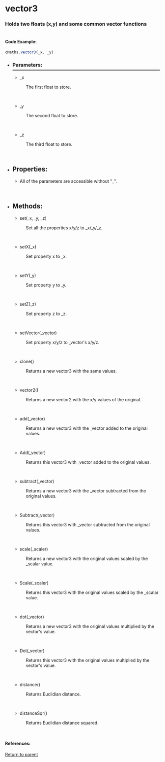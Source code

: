 # <a id="title"/> vector3
### <a id="description"/> Holds two floats (x,y) and some common vector functions
#

#### <a id="codeexample"/> Code Example:
```Javascript
cMaths.vector3(_x, _y)
```

* <a id="parameters"/> <h3> Parameters: </h3> <hr style="height:2px;border:none;margin-top: -10px;">

    * <a id="_x"/> _x <p style="padding-left: 20px;"> The first float to store. </p> <br>

    * <a id="_y"/> _y <p style="padding-left: 20px;"> The second float to store. </p> <br>

    * <a id="_z"/> _z <p style="padding-left: 20px;"> The third float to store. </p> <br>

* <a id="properties"/> <h2> Properties: </h2>

    * <a id="propertiesprefix"/> All of the parameters are accessible without "_". <p style="padding-left: 20px;">  </p> <br>

* <a id="methods"/> <h2> Methods: </h2>

    * <a id="set"/> set(_x, _y, _z) <p style="padding-left: 20px;"> Set all the properties x/y/z to _x/_y/_z. </p> <br>
  
    * <a id="setX"/> setX(_x) <p style="padding-left: 20px;"> Set property x to _x. </p> <br>
  
    * <a id="setY"/> setY(_y) <p style="padding-left: 20px;"> Set property y to _y. </p> <br>
  
    * <a id="setZ"/> setZ(_z) <p style="padding-left: 20px;"> Set property z to _z. </p> <br>

    * <a id="setVector"/> setVector(_vector) <p style="padding-left: 20px;"> Set property x/y/z to _vector's x/y/z. </p> <br>

    * <a id="clone"/> clone() <p style="padding-left: 20px;"> Returns a new vector3 with the same values. </p> <br>

    * <a id="vector2"/> vector2() <p style="padding-left: 20px;"> Returns a new vector2 with the x/y values of the original. </p> <br>

    * <a id="add"/> add(_vector) <p style="padding-left: 20px;"> Returns a new vector3 with the _vector added to the original values. </p> <br>

    * <a id="Add"/> Add(_vector) <p style="padding-left: 20px;"> Returns this vector3 with _vector added to the original values. </p> <br>

    * <a id="subtract"/> subtract(_vector) <p style="padding-left: 20px;"> Returns a new vector3 with the _vector subtracted from the original values. </p> <br>

    * <a id="Subtract"/> Subtract(_vector) <p style="padding-left: 20px;"> Returns this vector3 with _vector subtracted from the original values. </p> <br>

    * <a id="scale"/> scale(_scaler) <p style="padding-left: 20px;"> Returns a new vector3 with the original values scaled by the _scalar value. </p> <br>

    * <a id="Scale"/> Scale(_scaler) <p style="padding-left: 20px;"> Returns this vector3 with the original values scaled by the _scalar value. </p> <br>

    * <a id="dot"/> dot(_vector) <p style="padding-left: 20px;"> Returns a new vector3 with the original values multiplied by the vector's value. </p> <br>

    * <a id="Dot"/> Dot(_vector) <p style="padding-left: 20px;"> Returns this vector3 with the original values multiplied by the vector's value. </p> <br>

    * <a id="distance"/> distance() <p style="padding-left: 20px;"> Returns Euclidian distance. </p> <br>

    * <a id="distancesqr"/> distanceSqr() <p style="padding-left: 20px;"> Returns Euclidian distance squared. </p> <br>
  
#### References: 
  
[Return to parent](/Code/Main%20Code/Maths/README.md)